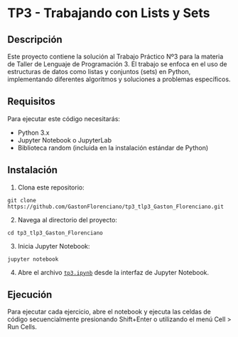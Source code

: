 # TP3 - Trabajando con Lists y Sets

## Descripción

Este proyecto contiene la solución al Trabajo Práctico Nº3 para la materia de
Taller de Lenguaje de Programación 3. El trabajo se enfoca en el uso de
estructuras de datos como listas y conjuntos (sets) en Python, implementando
diferentes algoritmos y soluciones a problemas específicos.

## Requisitos

Para ejecutar este código necesitarás:

- Python 3.x
- Jupyter Notebook o JupyterLab
- Biblioteca random (incluida en la instalación estándar de Python)

## Instalación

1. Clona este repositorio:

```
git clone https://github.com/GastonFlorenciano/tp3_tlp3_Gaston_Florenciano.git
```

2. Navega al directorio del proyecto:

```
cd tp3_tlp3_Gaston_Florenciano
```

3. Inicia Jupyter Notebook:

```
jupyter notebook
```

4. Abre el archivo [`tp3.ipynb`](tp3.ipynb) desde la interfaz de Jupyter
   Notebook.

## Ejecución

Para ejecutar cada ejercicio, abre el notebook y ejecuta las celdas de código
secuencialmente presionando Shift+Enter o utilizando el menú Cell > Run Cells.
